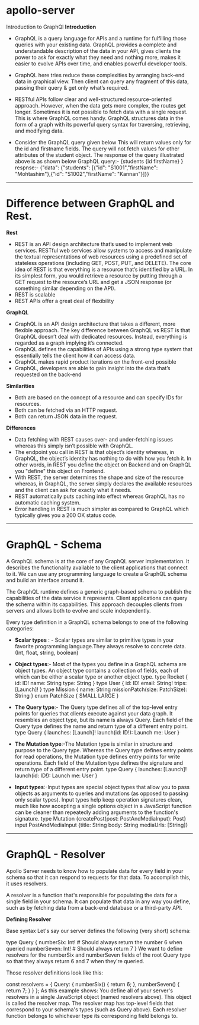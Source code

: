 # apollo-server

Introduction to GraphQl
**Introduction**

- GraphQL is a query language for APIs and a runtime for fulfilling those queries with your existing data. GraphQL provides a complete and understandable description of the data in your API, gives clients the power to ask for exactly what they need and nothing more, makes it easier to evolve APIs over time, and enables powerful developer tools.

* GraphQL here tries reduce these complexities by arranging back-end data in graphical view. Then client can query any fragment of this data, passing their query & get only what’s required.

* RESTful APIs follow clear and well-structured resource-oriented approach. However, when the data gets more complex, the routes get longer. Sometimes it is not possible to fetch data with a single request. This is where GraphQL comes handy. GraphQL structures data in the form of a graph with its powerful query syntax for traversing, retrieving, and modifying data.

* Consider the GraphQL query given below This will return values only for the id and firstname fields. The query will not fetch values for other attributes of the student object. The response of the query illustrated above is as shown below
  GraphQL query:- {students {id firstName} }
  respnse:- {"data": {"students": [{"id": "S1001","firstName": "Mohtashim"},{"id": "S1002","firstName": "Kannan"}]}}

---

# Difference between GraphQL and Rest.

**Rest**

- REST is an API design architecture that’s used to implement web services. RESTful web services allow systems to access and manipulate the textual representations of web resources using a predefined set of stateless operations (including GET, POST, PUT, and DELETE). The core idea of REST is that everything is a resource that’s identified by a URL. In its simplest form, you would retrieve a resource by putting through a GET request to the resource’s URL and get a JSON response (or something similar depending on the API).
- REST is scalable
- REST APIs offer a great deal of flexibility

**GraphQL**

- GraphQL is an API design architecture that takes a different, more flexible approach. The key difference between GraphQL vs REST is that GraphQL doesn’t deal with dedicated resources. Instead, everything is regarded as a graph implying it’s connected.
- GraphQL defines the capabilities of APIs using a strong type system that essentially tells the client how it can access data.
- GraphQL makes rapid product iterations on the front-end possible
- GraphQL, developers are able to gain insight into the data that’s requested on the back-end

**Similarities**

- Both are based on the concept of a resource and can specify IDs for resources.
- Both can be fetched via an HTTP request.
- Both can return JSON data in the request.

**Differences**

- Data fetching with REST causes over- and under-fetching issues whereas this simply isn’t possible with GraphQL.
- The endpoint you call in REST is that object’s identity whereas, in GraphQL, the object’s identity has nothing to do with how you fetch it. In other words, in REST you define the object on Backend and on GraphQL you "define" this object on Frontend.
- With REST, the server determines the shape and size of the resource whereas, in GraphQL, the server simply declares the available resources and the client can ask for exactly what it needs.
- REST automatically puts caching into effect whereas GraphQL has no automatic caching system.
- Error handling in REST is much simpler as compared to GraphQL which typically gives you a 200 OK status code.

---

# GraphQL - Schema

A GraphQL schema is at the core of any GraphQL server implementation. It describes the functionality available to the client applications that connect to it. We can use any programming language to create a GraphQL schema and build an interface around it.

The GraphQL runtime defines a generic graph-based schema to publish the capabilities of the data service it represents. Client applications can query the schema within its capabilities. This approach decouples clients from servers and allows both to evolve and scale independently.

Every type definition in a GraphQL schema belongs to one of the following categories:

- **Scalar types** : - Scalar types are similar to primitive types in your favorite programming language.They always resolve to concrete data.(Int, float, string, boolean)
- **Object types**:- Most of the types you define in a GraphQL schema are object types. An object type contains a collection of fields, each of which can be either a scalar type or another object type.
  type Rocket { id: ID! name: String type: String }
  type User { id: ID! email: String! trips: [Launch]! }
  type Mission { name: String missionPatch(size: PatchSize): String }
  enum PatchSize { SMALL LARGE }

- **The Query type**:- The Query type defines all of the top-level entry points for queries that clients execute against your data graph. It resembles an object type, but its name is always Query. Each field of the Query type defines the name and return type of a different entry point.
  type Query { launches: [Launch]! launch(id: ID!): Launch me: User }
- **The Mutation type**:-The Mutation type is similar in structure and purpose to the Query type. Whereas the Query type defines entry points for read operations, the Mutation type defines entry points for write operations. Each field of the Mutation type defines the signature and return type of a different entry point.
  type Query { launches: [Launch]! launch(id: ID!): Launch me: User }
- **Input types**:-Input types are special object types that allow you to pass objects as arguments to queries and mutations (as opposed to passing only scalar types). Input types help keep operation signatures clean, much like how accepting a single options object in a JavaScript function can be cleaner than repeatedly adding arguments to the function's signature.
  type Mutation {createPost(post: PostAndMediaInput): Post}
  input PostAndMediaInput {title: String body: String mediaUrls: [String]}

---

# GraphQL - Resolver

Apollo Server needs to know how to populate data for every field in your schema so that it can respond to requests for that data. To accomplish this, it uses resolvers.

A resolver is a function that's responsible for populating the data for a single field in your schema. It can populate that data in any way you define, such as by fetching data from a back-end database or a third-party API.

**Defining Resolver**

Base syntax Let's say our server defines the following (very short) schema:

type Query { numberSix: Int! # Should always return the number 6 when queried numberSeven: Int! # Should always return 7 } We want to define resolvers for the numberSix and numberSeven fields of the root Query type so that they always return 6 and 7 when they're queried.

Those resolver definitions look like this:

const resolvers = { Query: { numberSix() { return 6; }, numberSeven() { return 7; } } }; As this example shows: You define all of your server's resolvers in a single JavaScript object (named resolvers above). This object is called the resolver map. The resolver map has top-level fields that correspond to your schema's types (such as Query above). Each resolver function belongs to whichever type its corresponding field belongs to.

